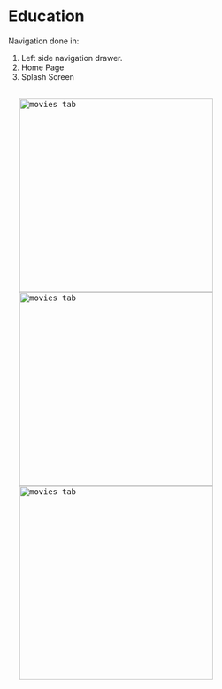 # Education
Navigation done in:

1. Left side navigation drawer.
2. Home Page
3. Splash Screen

<div style="float:right">
<br>
<kbd>
<img src="https://user-images.githubusercontent.com/53833059/76707553-10fa4500-6716-11ea-83ef-3951f394c131.jpg" width="350" title="movies tab" hspace=20>
</kbd>

<kbd>
<img src="https://user-images.githubusercontent.com/53833059/76707554-122b7200-6716-11ea-821a-fbf766c6b7a4.jpg" width="350" title="movies tab" hspace=20>
</kbd>

</div>

<kbd>
<img src="https://user-images.githubusercontent.com/53833059/76707555-122b7200-6716-11ea-9788-00648b695133.jpg" width="350" title="movies tab" hspace=20>
</kbd>

